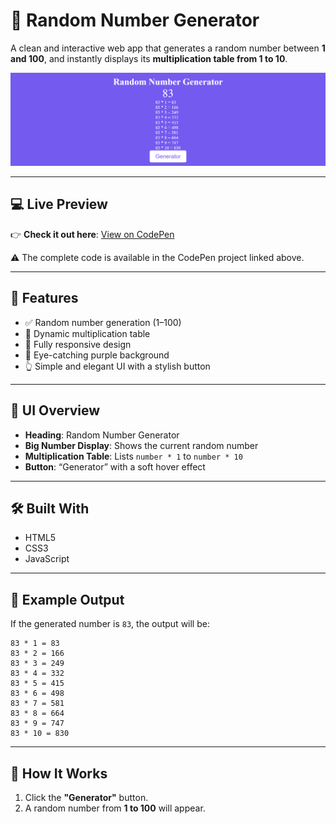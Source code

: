 # 🎲 Random Number Generator

A clean and interactive web app that generates a random number between **1 and 100**, and instantly displays its **multiplication table from 1 to 10**.

![Random Number Generator Screenshot](Preview.png)

---

## 💻 Live Preview  
👉 **Check it out here**: [View on CodePen](https://codepen.io/Areeba-Memon/pen/GgRbzep)

⚠️ The complete code is available in the CodePen project linked above.

---

## 🚀 Features

- ✅ Random number generation (1–100)  
- 🧮 Dynamic multiplication table  
- 📱 Fully responsive design  
- 🎨 Eye-catching purple background  
- 👆 Simple and elegant UI with a stylish button  

---

## 📸 UI Overview

- **Heading**: Random Number Generator  
- **Big Number Display**: Shows the current random number  
- **Multiplication Table**: Lists `number * 1` to `number * 10`  
- **Button**: “Generator” with a soft hover effect  

---

## 🛠 Built With

- HTML5  
- CSS3  
- JavaScript  

---

## 🧪 Example Output

If the generated number is `83`, the output will be:

```
83 * 1 = 83  
83 * 2 = 166  
83 * 3 = 249  
83 * 4 = 332  
83 * 5 = 415  
83 * 6 = 498  
83 * 7 = 581  
83 * 8 = 664  
83 * 9 = 747  
83 * 10 = 830  
```

---

## 🧾 How It Works

1. Click the **"Generator"** button.  
2. A random number from **1 to 100** will appear.  
